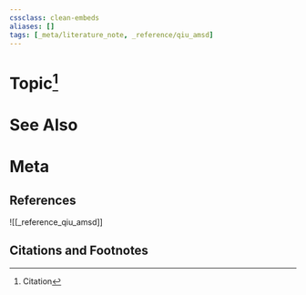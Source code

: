 ```yaml
---
cssclass: clean-embeds
aliases: []
tags: [_meta/literature_note, _reference/qiu_amsd]
---
```

# Topic[^1]

# See Also

# Meta
## References
![[_reference_qiu_amsd]]


## Citations and Footnotes
[^1]: Citation